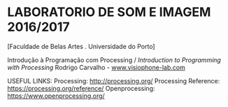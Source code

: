 # LABORATORIO DE SOM E IMAGEM 2016/2017 
[Faculdade de Belas Artes . Universidade do Porto]

Introdução à Programação com Processing  /  *Introduction to Programming with Processing*
Rodrigo Carvalho - www.visiophone-lab.com


USEFUL LINKS:
Processing: http://processing.org/
Processing Reference: https://processing.org/reference/
Openprocessing: https://www.openprocessing.org/

